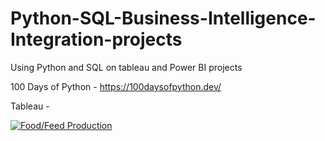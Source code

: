 # Python-SQL-Business-Intelligence-Integration-projects
Using Python and SQL on tableau and Power BI projects

100 Days of Python  - https://100daysofpython.dev/


Tableau - <div class='tableauPlaceholder' id='viz1710615568931' style='position: relative'><noscript><a href='#'><img alt='Food&#47;Feed Production ' src='https:&#47;&#47;public.tableau.com&#47;static&#47;images&#47;Ro&#47;RoundedBarChartsXFigma&#47;FoodFeedProduction&#47;1_rss.png' style='border: none' /></a></noscript><object class='tableauViz'  style='display:none;'><param name='host_url' value='https%3A%2F%2Fpublic.tableau.com%2F' /> <param name='embed_code_version' value='3' /> <param name='site_root' value='' /><param name='name' value='RoundedBarChartsXFigma&#47;FoodFeedProduction' /><param name='tabs' value='no' /><param name='toolbar' value='yes' /><param name='static_image' value='https:&#47;&#47;public.tableau.com&#47;static&#47;images&#47;Ro&#47;RoundedBarChartsXFigma&#47;FoodFeedProduction&#47;1.png' /> <param name='animate_transition' value='yes' /><param name='display_static_image' value='yes' /><param name='display_spinner' value='yes' /><param name='display_overlay' value='yes' /><param name='display_count' value='yes' /><param name='language' value='en-US' /></object></div>                <script type='text/javascript'>                    var divElement = document.getElementById('viz1710615568931');                    var vizElement = divElement.getElementsByTagName('object')[0];                    if ( divElement.offsetWidth > 800 ) { vizElement.style.width='1453px';vizElement.style.height='1113px';} else if ( divElement.offsetWidth > 500 ) { vizElement.style.width='1453px';vizElement.style.height='1113px';} else { vizElement.style.width='100%';vizElement.style.height='1227px';}                     var scriptElement = document.createElement('script');                    scriptElement.src = 'https://public.tableau.com/javascripts/api/viz_v1.js';                    vizElement.parentNode.insertBefore(scriptElement, vizElement);                </script>
